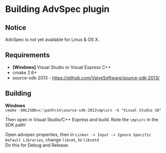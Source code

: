 Building AdvSpec plugin
==============================

Notice
-
AdvSpec is not yet available for Linux & OS X.

Requirements
-
* **[Windows]** Visual Studio or Visual Express C++
* cmake 2.6+
* source-sdk-2013 - https://github.com/ValveSoftware/source-sdk-2013/

Building
-  
**Windows**  
`cmake -DHL2SDK=c:\path\to\source-sdk-2013\mp\src -G "Visual Studio 10" ..`  
Then open in Visual Studio/C++ Express and build. Note the `\mp\src` in the SDK path!  
  
Open advspec properties, then in `Linker -> Input -> Ignore Specific Default Libraries`, change `libcmt`, to `libcmtd`  
Do this for Debug and Release.
